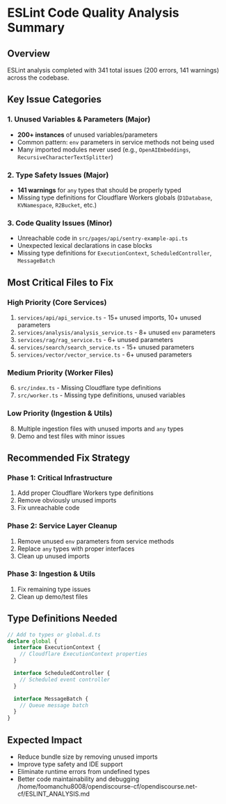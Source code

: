 # ESLint Code Quality Analysis Summary

## Overview
ESLint analysis completed with 341 total issues (200 errors, 141 warnings) across the codebase.

## Key Issue Categories

### 1. Unused Variables & Parameters (Major)
- **200+ instances** of unused variables/parameters
- Common pattern: `env` parameters in service methods not being used
- Many imported modules never used (e.g., `OpenAIEmbeddings`, `RecursiveCharacterTextSplitter`)

### 2. Type Safety Issues (Major)
- **141 warnings** for `any` types that should be properly typed
- Missing type definitions for Cloudflare Workers globals (`D1Database`, `KVNamespace`, `R2Bucket`, etc.)

### 3. Code Quality Issues (Minor)
- Unreachable code in `src/pages/api/sentry-example-api.ts`
- Unexpected lexical declarations in case blocks
- Missing type definitions for `ExecutionContext`, `ScheduledController`, `MessageBatch`

## Most Critical Files to Fix

### High Priority (Core Services)
1. `services/api/api_service.ts` - 15+ unused imports, 10+ unused parameters
2. `services/analysis/analysis_service.ts` - 8+ unused `env` parameters
3. `services/rag/rag_service.ts` - 6+ unused parameters
4. `services/search/search_service.ts` - 15+ unused parameters
5. `services/vector/vector_service.ts` - 6+ unused parameters

### Medium Priority (Worker Files)
6. `src/index.ts` - Missing Cloudflare type definitions
7. `src/worker.ts` - Missing type definitions, unused variables

### Low Priority (Ingestion & Utils)
8. Multiple ingestion files with unused imports and `any` types
9. Demo and test files with minor issues

## Recommended Fix Strategy

### Phase 1: Critical Infrastructure
1. Add proper Cloudflare Workers type definitions
2. Remove obviously unused imports
3. Fix unreachable code

### Phase 2: Service Layer Cleanup
1. Remove unused `env` parameters from service methods
2. Replace `any` types with proper interfaces
3. Clean up unused imports

### Phase 3: Ingestion & Utils
1. Fix remaining type issues
2. Clean up demo/test files

## Type Definitions Needed
```typescript
// Add to types or global.d.ts
declare global {
  interface ExecutionContext {
    // Cloudflare ExecutionContext properties
  }

  interface ScheduledController {
    // Scheduled event controller
  }

  interface MessageBatch {
    // Queue message batch
  }
}
```

## Expected Impact
- Reduce bundle size by removing unused imports
- Improve type safety and IDE support
- Eliminate runtime errors from undefined types
- Better code maintainability and debugging</content>
<parameter name="filePath">/home/foomanchu8008/opendiscourse-cf/opendiscourse.net-cf/ESLINT_ANALYSIS.md
